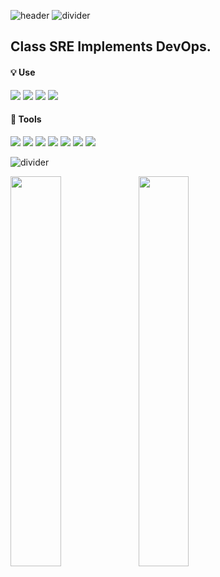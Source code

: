 ![header](https://capsule-render.vercel.app/api?type=rect&color=auto&height=180&section=header&text=Seo-yul%20Yoon&animation=twinkling&fontSize=70)
![divider](https://capsule-render.vercel.app/api?type=rect&height=3&color=DCD3D3) <br />
## Class SRE Implements DevOps.

<span>
  <h4>💡 Use </h3>
  <div>
    <img src="https://img.shields.io/badge/go-%2300ADD8.svg?style=plastic&logo=go&logoColor=white" />
    <img src="https://img.shields.io/badge/python-3670A0?style=plastic&logo=python&logoColor=ffdd54" />
    <img src="https://img.shields.io/badge/Kubernetes-326CE5?style=plastic&logo=Kubernetes&logoColor=white" />
    <img src="https://img.shields.io/badge/yaml-%23ffffff.svg?style=plastic&logo=yaml&logoColor=151515" />
  </div>
</span>

<span>
  <h4>🌱 Tools </h3>
  <div>
    <img src="https://img.shields.io/badge/AWS-%23FF9900.svg?style=plastic&logo=amazon-aws&logoColor=white" />
    <img src="https://img.shields.io/badge/datadog-%23632CA6.svg?style=plastic&logo=datadog&logoColor=white" />
    <img src="https://img.shields.io/badge/OpenTelemetry-FFFFFF?&style=plastic&logo=opentelemetry&logoColor=black" />
    <img src="https://img.shields.io/badge/ElasticSearch-005571?style=plastic&logo=ElasticSearch&logoColor=white" />
    <img src="https://img.shields.io/badge/LogStash-005571?style=plastic&logo=LogStash&logoColor=white" />
    <img src="https://img.shields.io/badge/Kibana-005571?style=plastic&logo=Kibana&logoColor=white" />
    <img src="https://img.shields.io/badge/Notion-000000?style=plastic&logo=Notion&logoColor=white" />
  </div>
</span>


![divider](https://capsule-render.vercel.app/api?type=rect&height=3&color=DCD3D3) <br />

<img src="https://github-readme-stats.vercel.app/api/top-langs/?username=seo-yul&layout=compact&theme=radical&hide=html,css&size_weight=0.5&count_weight=0.5" align="left" style="width: 40%" />
<img src="https://github-readme-stats-sigma-five.vercel.app/api?username=seo-yul&count_private=true&theme=radical" align="left" style="width: 40%" />
<!--
**Seo-yul/Seo-yul** is a ✨ _special_ ✨ repository because its `README.md` (this file) appears on your GitHub profile.

Here are some ideas to get you started:
📚
- 🔭 I’m currently working on ...
- 🌱 I’m currently learning ...
- 👯 I’m looking to collaborate on ...
- 🤔 I’m looking for help with ...
- 💬 Ask me about ...
- 📫 How to reach me: ...
- 😄 Pronouns: ...
- ⚡ Fun fact: ...
-->
